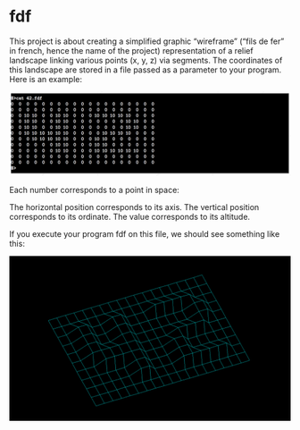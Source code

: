 # fdf

This project is about creating a simplified graphic “wireframe” (“fils de fer” in french,
hence the name of the project) representation of a relief landscape linking various points
(x, y, z) via segments. The coordinates of this landscape are stored in a file passed as
a parameter to your program. Here is an example:

![alt text](https://github.com/mdovhopo/fdf/blob/master/img/sample1.png)


Each number corresponds to a point in space:

The horizontal position corresponds to its axis.
The vertical position corresponds to its ordinate.
The value corresponds to its altitude.

If you execute your program fdf on this file, we should see something like this:

![alt text](https://github.com/mdovhopo/fdf/blob/master/img/sample2.png)
